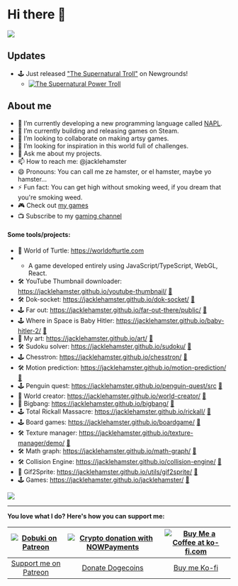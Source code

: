 # Hi there 👋

![](https://cdn.lilapi.com/1/github/jacklehamster?t1=I'm%20Jack%20le%20hamster!&t2=I%20live%20in%20a%20cage,%20and%20spend%20all%20day%20composing%20songs%20and%20making%20games.)

## Updates

- 🕹 Just released ["The Supernatural Troll"](https://www.newgrounds.com/portal/view/962252) on Newgrounds!
  - [![The Supernatural Power Troll](https://dobuki.github.io/art-depot/data/image/power-troll-level-art/newgrounds/jacklehamster/newgrounds/jacklehamster/ss4.png)](https://www.newgrounds.com/portal/view/962252)

## About me

- 🔭 I’m currently developing a new programming language called [NAPL](https://dev.to/jacklehamster/starting-project-napl-a-new-free-web-based-game-engine-3ado).
- 🌱 I’m currently building and releasing games on Steam.
- 👯 I’m looking to collaborate on making artsy games.
- 🤔 I’m looking for inspiration in this world full of challenges.
- 💬 Ask me about my projects.
- 📫 How to reach me: @jacklehamster
- 😄 Pronouns: You can call me ze hamster, or el hamster, maybe yo hamster...
- ⚡ Fun fact: You can get high without smoking weed, if you dream that you're smoking weed.
- 🎮 Check out [my games](https://jacklehamster.github.io/jacklehamster/)
- 📺 Subscribe to my [gaming channel](https://www.youtube.com/@dobuki)

#### Some tools/projects:
- 🐢 World of Turtle: https://worldofturtle.com
- - A game developed entirely using JavaScript/TypeScript, WebGL, React.
- 🛠️ YouTube Thumbnail downloader: https://jacklehamster.github.io/youtube-thumbnail/ [🐙](https://github.com/jacklehamster/youtube-thumbnail)
- 🛠️ Dok-socket: https://jacklehamster.github.io/dok-socket/ [🐙](https://github.com/jacklehamster/dok-socket)
- 🕹 Far out: https://jacklehamster.github.io/far-out-there/public/ [🐙](https://github.com/jacklehamster/far-out-there)
- 🕹 Where in Space is Baby Hitler: https://jacklehamster.github.io/baby-hitler-2/ [🐙](https://github.com/jacklehamster/baby-hitler-2)
- 🎨 My art: https://jacklehamster.github.io/art/ [🐙](https://github.com/jacklehamster/art)
- 🛠️ Sudoku solver: https://jacklehamster.github.io/sudoku/ [🐙](https://github.com/jacklehamster/sudoku)
- 🕹 Chesstron: https://jacklehamster.github.io/chesstron/ [🐙](https://github.com/jacklehamster/chesstron)
- 🛠️ Motion prediction: https://jacklehamster.github.io/motion-prediction/ [🐙](https://github.com/jacklehamster/motion-prediction)
- 🕹 Penguin quest: https://jacklehamster.github.io/penguin-quest/src [🐙](https://github.com/jacklehamster/penguin-quest)
- 🧸 World creator: https://jacklehamster.github.io/world-creator/ [🐙](https://github.com/jacklehamster/world-creator)
- 🧸 Bigbang: https://jacklehamster.github.io/bigbang/ [🐙](https://github.com/jacklehamster/bigbang)
- 🕹 Total Rickall Massacre: https://jacklehamster.github.io/rickall/ [🐙](https://github.com/jacklehamster/rickall)
- 🕹 Board games: https://jacklehamster.github.io/boardgame/ [🐙](https://github.com/jacklehamster/boardgame)
- 🛠️ Texture manager: https://jacklehamster.github.io/texture-manager/demo/ [🐙](https://github.com/texture-manager)
- 🛠️ Math graph: https://jacklehamster.github.io/math-graph/ [🐙](https://github.com/jacklehamster/math-graph)
- 🛠️ Collision Engine: https://jacklehamster.github.io/collision-engine/ [🐙](https://github.com/jacklehamster/collision-engine)
- 🍌 Gif2Sprite: https://jacklehamster.github.io/utils/gif2sprite/ [🐙](https://github.com/jacklehamster/utils/tree/gh-pages/gif2sprite)
- 🕹 Games: https://jacklehamster.github.io/jacklehamster/ [🐙](https://github.com/jacklehamster/jacklehamster)



![](https://media.tenor.com/Ey2wR2sNPjwAAAAC/excited-im.gif)

---

**You love what I do? Here's how you can support me:**

| [![Dobuki on Patreon](https://img.itch.zone/aW1nLzE4ODc4NzA0LnBuZw==/original/vAkVck.png)](https://www.patreon.com/dobuki) | [![Crypto donation with NOWPayments](https://img.itch.zone/aW1nLzE4ODc4NzY1LnBuZw==/original/PQnMBK.png)](https://nowpayments.io/donation/dobuki) | [![Buy Me a Coffee at ko-fi.com](https://cdn.ko-fi.com/cdn/kofi2.png?v=3)](https://ko-fi.com/J3J47ZMUP) |
|:------------------------------------------------------------------------------------------:|:-------------------------------------------------------------------------------------------:|:------------------------------------------------------------------------------------------:|
| [Support me on Patreon](https://www.patreon.com/dobuki)                                                  | [Donate Dogecoins](https://nowpayments.io/donation/dobuki)                                       | [Buy me Ko-fi](https://ko-fi.com/J3J47ZMUP)                                                      |


